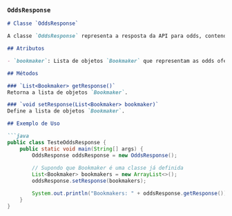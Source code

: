 
### `OddsResponse`

```md
# Classe `OddsResponse`

A classe `OddsResponse` representa a resposta da API para odds, contendo uma lista de bookmakers.

## Atributos

- `bookmaker`: Lista de objetos `Bookmaker` que representam as odds oferecidas pelos bookmakers.

## Métodos

### `List<Bookmaker> getResponse()`
Retorna a lista de objetos `Bookmaker`.

### `void setResponse(List<Bookmaker> bookmaker)`
Define a lista de objetos `Bookmaker`.

## Exemplo de Uso

```java
public class TesteOddsResponse {
    public static void main(String[] args) {
        OddsResponse oddsResponse = new OddsResponse();
        
        // Supondo que Bookmaker é uma classe já definida
        List<Bookmaker> bookmakers = new ArrayList<>();
        oddsResponse.setResponse(bookmakers);

        System.out.println("Bookmakers: " + oddsResponse.getResponse());
    }
}
